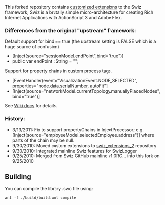 This forked repository contains [customized extensions](http://wiki.github.com/ThomasBurleson/swiz-framework/) to the Swiz framework; Swiz is a brutally simple micro-architecture for creating Rich Internet Applications with ActionScript 3 and Adobe Flex.

### Differences from the original "upstream" framework:

Default support for bind == true (the upstream setting is FALSE which is a huge source of confusion)

- [Inject(source="sessionModel.endPoint",bind="true")]
- public var endPoint : String = "";

Support for property chains in custom process tags.

- [EventHandler(event="VisualizationEvent.NODE_SELECTED", properties="node.data.serialNumber, autoFit"] 
- [Inject(source="networkModel.currentTopology.manuallyPlacedNodes", bind="true")]

See [Wiki docs](http://github.com/ThomasBurleson/swiz-framework/wiki/MetadataProcessor-Enhancements) for details.

### History:

- 3/13/2011: Fix to support propertyChains in InjectProcessor; e.g. [Inject(source="employeeModel.selectedEmployee.address")] where parts of the chain may be null.
- 9/30/2010: Moved custom extensions to [swiz_extensions_2](http://github.com/ThomasBurleson/swiz-extensions_2) repository
- 9/30/2010: Integrated mainline Swiz features for SwizLogger  
- 9/25/2010: Merged from Swiz GitHub mainline v1.0RC... into this fork on 9/25/2010


## Building

You can compile the library .swc file using:

	ant -f ./build/build.xml compile